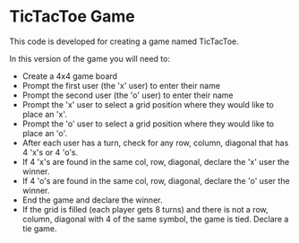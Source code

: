 # TicTacToe Game

This code is developed for creating a game named TicTacToe. 

In this version of the game you will need to:

- Create a 4x4 game board
- Prompt the first user (the 'x' user) to enter their name
- Prompt the second user (the 'o' user) to enter their name
- Prompt the 'x' user to select a grid position where they would like to place an 'x'.
- Prompt the 'o' user to select a grid position where they would like to place an 'o'.
- After each user has a turn, check for any row, column, diagonal that has 4 'x's or 4 'o's.
- If 4 'x's are found in the same col, row, diagonal, declare the 'x' user the winner.
- If 4 'o's are found in the same col, row, diagonal, declare the 'o' user the winner.
- End the game and declare the winner.
- If the grid is filled (each player gets 8 turns) and there is not a row, column, diagonal with 4 of the same symbol, the game is tied. Declare a tie game. 